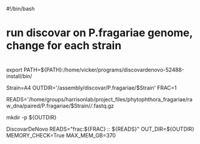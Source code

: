 #!/bin/bash

#
# run discovar on P.fragariae genome, change for each strain
#

export PATH=${PATH}:/home/vicker/programs/discovardenovo-52488-install/bin/


Strain=A4
OUTDIR='/assembly/discovar/P.fragariae/$Strain'
FRAC=1

READS='/home/groups/harrisonlab/project_files/phytophthora_fragariae/raw_dna/paired/P.fragariae/$Strain/*/*.fastq.gz

mkdir -p ${OUTDIR}

DiscovarDeNovo READS="frac:${FRAC} :: ${READS}" OUT_DIR=${OUTDIR} MEMORY_CHECK=True MAX_MEM_GB=370